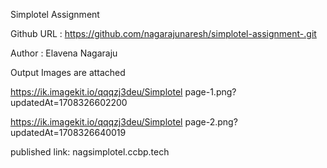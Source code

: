 Simplotel Assignment

Github URL : https://github.com/nagarajunaresh/simplotel-assignment-.git

Author : Elavena Nagaraju

Output Images are attached

https://ik.imagekit.io/qqqzj3deu/Simplotel page-1.png?updatedAt=1708326602200

https://ik.imagekit.io/qqqzj3deu/Simplotel page-2.png?updatedAt=1708326640019

published link: nagsimplotel.ccbp.tech
